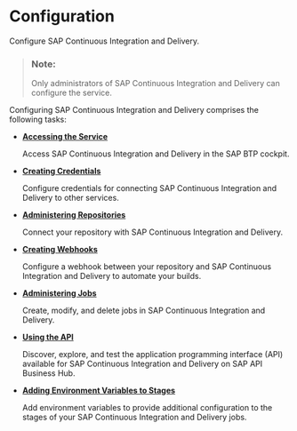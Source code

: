 <!-- loio39d0c2f0626f4303872e49b627b5c616 -->

# Configuration

Configure SAP Continuous Integration and Delivery.

> ### Note:  
> Only administrators of SAP Continuous Integration and Delivery can configure the service.

Configuring SAP Continuous Integration and Delivery comprises the following tasks:

-   [**Accessing the Service**](accessing-the-service-9cec395.md)

    Access SAP Continuous Integration and Delivery in the SAP BTP cockpit.

-   [**Creating Credentials**](creating-credentials-6658c81.md)

    Configure credentials for connecting SAP Continuous Integration and Delivery to other services.

-   [**Administering Repositories**](administering-repositories-1d68ad9.md)

    Connect your repository with SAP Continuous Integration and Delivery.

-   [**Creating Webhooks**](creating-webhooks-a273cff.md)

    Configure a webhook between your repository and SAP Continuous Integration and Delivery to automate your builds.

-   [**Administering Jobs**](administering-jobs-d581ab5.md)

    Create, modify, and delete jobs in SAP Continuous Integration and Delivery.

-   [**Using the API**](using-the-api-9819fa1.md)

    Discover, explore, and test the application programming interface \(API\) available for SAP Continuous Integration and Delivery on SAP API Business Hub.

-   [**Adding Environment Variables to Stages**](advanced-pipeline-configuration-c8314b6.md)

    Add environment variables to provide additional configuration to the stages of your SAP Continuous Integration and Delivery jobs.


